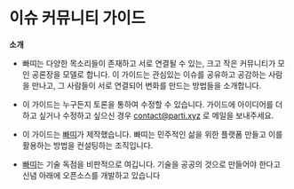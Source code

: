 # 이슈 커뮤니티 가이드

**소개**

* 빠띠는 다양한 목소리들이 존재하고 서로 연결될 수 있는, 크고 작은 커뮤니티가 모인 공론장을 모델로 합니다. 이 가이드는 관심있는 이슈를 공유하고 공감하는 사람을 만나고, 그 사람들이 서로 연결되어 변화를 만드는 방법들을 소개합니다.

* 이 가이드는 누구든지 토론을 통하여 수정할 수 있습니다. 가이드에 아이디어를 더하고 싶거나 수정하고 싶으신 경우 contact@parti.xyz 로 메일을 보내주세요.

* 이 가이드는 [빠띠](http://partiunion.org)가 제작했습니다. 빠띠는 민주적인 삶을 위한 플랫폼 만들고 이를 활용하는 방법을 컨설팅하는 조직입니다.

* [빠띠](http://partiunion.org)는 기술 독점을 비판적으로 여깁니다. 기술을 공공의 것으로 만들어야 한다고 신념 아래에 오픈소스를 개발하고 있습니다



